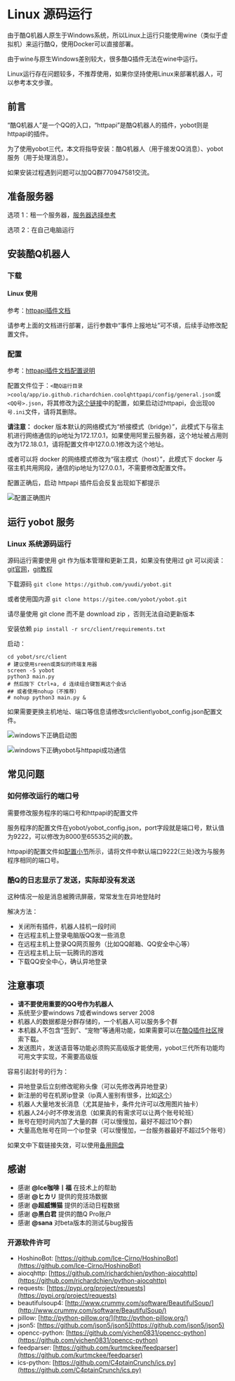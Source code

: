# Linux 源码运行

由于酷Q机器人原生于Windows系统，所以Linux上运行只能使用wine（类似于虚拟机）来运行酷Q，使用Docker可以直接部署。  

由于wine与原生Windows差别较大，很多酷Q插件无法在wine中运行。

Linux运行存在问题较多，不推荐使用，如果你坚持使用Linux来部署机器人，可以参考本文步骤。

## 前言

“酷Q机器人”是一个QQ的入口，“httpapi”是酷Q机器人的插件，yobot则是httpapi的插件。

为了使用yobot三代，本文将指导安装：酷Q机器人（用于接发QQ消息）、yobot服务（用于处理消息）。

如果安装过程遇到问题可以加QQ群770947581交流。

## 准备服务器

选项 1：租一个服务器，[服务器选择参考](https://yobot.xyz/p/9/)

选项 2：在自己电脑运行

## 安装酷Q机器人

### 下载

#### Linux 使用

参考：[httpapi插件文档](https://cqhttp.cc/docs/#/Docker)

请参考上面的文档进行部署，运行参数中“事件上报地址”可不填，后续手动修改配置文件。

### 配置

参考：[httpapi插件文档配置说明](https://cqhttp.cc/docs/#/Configuration)  

配置文件位于：`<酷Q运行目录>coolq/app/io.github.richardchien.coolqhttpapi/config/general.json`或`<QQ号>.json`，将其修改为[这个链接](../files/general.json)中的配置，如果启动过httpapi，会出现`QQ号.ini`文件，请将其删除。

**请注意：** docker 版本默认的网络模式为“桥接模式（bridge）”，此模式下与宿主机进行网络通信的ip地址为172.17.0.1，如果使用阿里云服务器，这个地址被占用则改为172.18.0.1，请将配置文件中127.0.0.1修改为这个地址。

或者可以将 docker 的网络模式修改为“宿主模式（host）”，此模式下 docker 与宿主机共用网段，通信的ip地址为127.0.0.1，不需要修改配置文件。

配置正确后，启动 httpapi 插件后会反复出现如下都提示

![配置正确图片](../imgs/8ba6b840bab3ac25.jpg)

## 运行 yobot 服务

### Linux 系统源码运行

源码运行需要使用 git 作为版本管理和更新工具，如果没有使用过 git 可以阅读：[git官网](https://git-scm.com/)，[git教程](https://www.runoob.com/git/git-tutorial.html)

下载源码 `git clone https://github.com/yuudi/yobot.git`

或者使用国内源 `git clone https://gitee.com/yobot/yobot.git`

请尽量使用 git clone 而不是 download zip ，否则无法自动更新版本

安装依赖 `pip install -r src/client/requirements.txt`

启动：

```shell
cd yobot/src/client
# 建议使用sreen或类似的终端复用器
screen -S yobot
python3 main.py
# 然后按下 Ctrl+a, d 连续组合键暂离这个会话
## 或者使用nohup（不推荐）
# nohup python3 main.py &
```

如果需要更换主机地址、端口等信息请修改src\client\yobot_config.json配置文件。

![windows下正确启动图](../imgs/aaf38d1a5cbc1c87.jpg)

![windows下正确yobot与httpapi成功通信](../imgs/8179fdd1e46690b2.jpg)

## 常见问题

### 如何修改运行的端口号

需要修改服务程序的端口号和httpapi的配置文件

服务程序的配置文件在yobot/yobot_config.json，port字段就是端口号，默认值为9222，可以修改为8000至65535之间的数。

httpapi的配置文件如[配置小节](#配置)所示，请将文件中默认端口9222(三处)改为与服务程序相同的端口号。

### 酷Q的日志显示了发送，实际却没有发送

这种情况一般是消息被腾讯屏蔽，常常发生在异地登陆时

解决方法：

* 关闭所有插件，机器人挂机一段时间
* 在远程主机上登录电脑版QQ发一些消息
* 在远程主机上登录QQ网页服务（比如QQ邮箱、QQ安全中心等）
* 在远程主机上玩一玩腾讯的游戏
* 下载QQ安全中心，确认异地登录

## 注意事项

* **请不要使用重要的QQ号作为机器人**
* 系统至少要windows 7或者windows server 2008
* 机器人的数据都是分群存储的，一个机器人可以服务多个群
* 本机器人不包含“签到”、“宠物”等通用功能，如果需要可以在[酷Q插件社区](https://cqp.cc/b/app)搜索下载。
* 发送图片，发送语音等功能必须购买高级版才能使用，yobot三代所有功能均可用文字实现，不需要高级版

容易引起封号的行为：

* 异地登录后立刻修改昵称头像（可以先修改再异地登录）
* 新注册的号在机房ip登录（ip真人鉴别有很多，比如[这个](https://ip.rtbasia.com/)）
* 机器人大量地发长消息（尤其是抽卡，条件允许可以改用图片抽卡）
* 机器人24小时不停发消息（如果真的有需求可以让两个账号轮班）
* 账号在短时间内加了大量的群（可以慢慢加，最好不超过10个群）
* 大量高危账号在同一个ip登录（可以慢慢加，一台服务器最好不超过5个账号）

如果文中下载链接失效，可以使用[备用网盘](https://www.lanzous.com/b00n6dnqh)

## 感谢

* 感谢 **@Ice咖啡丨福** 在技术上的帮助
* 感谢 **@ヒカリ** 提供的竞技场数据
* 感谢 **@超威懒猫** 提供的活动日程数据
* 感谢 **@黑白君** 提供的酷Q Pro账户
* 感谢 **@sana** 对beta版本的测试与bug报告

### 开源软件许可

* HoshinoBot: [https://github.com/Ice-Cirno/HoshinoBot](https://github.com/Ice-Cirno/HoshinoBot)
* aiocqhttp: [https://github.com/richardchien/python-aiocqhttp](https://github.com/richardchien/python-aiocqhttp)
* requests: [https://pypi.org/project/requests](https://pypi.org/project/requests)
* beautifulsoup4: [http://www.crummy.com/software/BeautifulSoup/](http://www.crummy.com/software/BeautifulSoup/)
* pillow: [http://python-pillow.org/](http://python-pillow.org/)
* json5: [https://github.com/json5/json5](https://github.com/json5/json5)
* opencc-python: [https://github.com/yichen0831/opencc-python](https://github.com/yichen0831/opencc-python)
* feedparser: [https://github.com/kurtmckee/feedparser](https://github.com/kurtmckee/feedparser)
* ics-python: [https://github.com/C4ptainCrunch/ics.py](https://github.com/C4ptainCrunch/ics.py)
